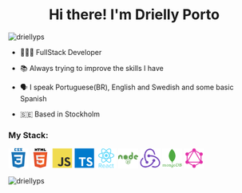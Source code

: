 <h1 align="center">Hi there! I'm Drielly Porto</h1>

<p align="left"> <img src="https://komarev.com/ghpvc/?username=driellyps" alt="driellyps" /> </p>

- 👩🏽‍💻 FullStack Developer

- 📚 Always trying to improve the skills I have

- 🗣 I speak Portuguese(BR), English and Swedish and some basic Spanish

- 🇸🇪 Based in Stockholm

### My Stack:

<p align="left">
<img src="https://raw.githubusercontent.com/devicons/devicon/master/icons/css3/css3-plain-wordmark.svg" alt="css3"  width="40" height="40"/>
<img src="https://raw.githubusercontent.com/devicons/devicon/master/icons/html5/html5-original-wordmark.svg" alt="html5"  width="40" height="40"/>
<img src="https://raw.githubusercontent.com/devicons/devicon/master/icons/javascript/javascript-original.svg" alt="javascript" width="40" height="40"/>
<img src="https://raw.githubusercontent.com/devicons/devicon/master/icons/typescript/typescript-plain.svg" alt="typescript" width="40" height="40"/>
<img src="https://raw.githubusercontent.com/devicons/devicon/master/icons/react/react-original-wordmark.svg" alt="react" width="40" height="40"/>
<img src="https://raw.githubusercontent.com/devicons/devicon/master/icons/nodejs/nodejs-plain-wordmark.svg" alt="nodejs" width="40" height="40"/>
<img src="https://raw.githubusercontent.com/devicons/devicon/master/icons/redux/redux-original.svg" alt="redux" width="40" height="40"/>
<img src="https://raw.githubusercontent.com/devicons/devicon/master/icons/mongodb/mongodb-plain-wordmark.svg" alt="mongodb" width="40" height="40"/>
<img src="https://raw.githubusercontent.com/devicons/devicon/master/icons/graphql/graphql-plain.svg" alt="graphql" width="40" height="40"/></p>


<p align="left"> <img src="https://github-readme-stats.vercel.app/api/top-langs/?username=driellyps&show_icons=true&theme=dark" alt="driellyps"/> </p>
